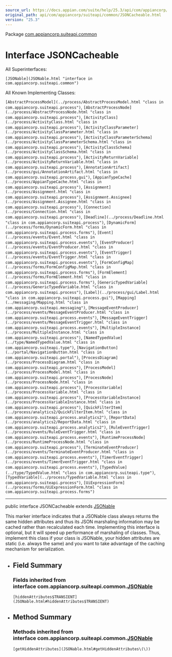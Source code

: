```yaml
---
source_url: https://docs.appian.com/suite/help/25.3/api/com/appiancorp/suiteapi/common/JSONCacheable.html
original_path: api/com/appiancorp/suiteapi/common/JSONCacheable.html
version: "25.3"
---
```


Package [com.appiancorp.suiteapi.common](package-summary.html)

# Interface JSONCacheable

All Superinterfaces:

`[JSONable](JSONable.html "interface in com.appiancorp.suiteapi.common")`

All Known Implementing Classes:

`[AbstractProcessModel](../process/AbstractProcessModel.html "class in com.appiancorp.suiteapi.process")`, `[AbstractProcessNode](../process/AbstractProcessNode.html "class in com.appiancorp.suiteapi.process")`, `[ActivityClass](../process/ActivityClass.html "class in com.appiancorp.suiteapi.process")`, `[ActivityClassParameter](../process/ActivityClassParameter.html "class in com.appiancorp.suiteapi.process")`, `[ActivityClassParameterSchema](../process/ActivityClassParameterSchema.html "class in com.appiancorp.suiteapi.process")`, `[ActivityClassSchema](../process/ActivityClassSchema.html "class in com.appiancorp.suiteapi.process")`, `[ActivityReturnVariable](../process/ActivityReturnVariable.html "class in com.appiancorp.suiteapi.process")`, `[AnnotationArtifact](../process/gui/AnnotationArtifact.html "class in com.appiancorp.suiteapi.process.gui")`, `[AppianTypeCache](../process/AppianTypeCache.html "class in com.appiancorp.suiteapi.process")`, `[Assignment](../process/Assignment.html "class in com.appiancorp.suiteapi.process")`, `[Assignment.Assignee](../process/Assignment.Assignee.html "class in com.appiancorp.suiteapi.process")`, `[Connection](../process/Connection.html "class in com.appiancorp.suiteapi.process")`, `[Deadline](../process/Deadline.html "class in com.appiancorp.suiteapi.process")`, `[DynamicForm](../process/forms/DynamicForm.html "class in com.appiancorp.suiteapi.process.forms")`, `[Event](../process/events/Event.html "class in com.appiancorp.suiteapi.process.events")`, `[EventProducer](../process/events/EventProducer.html "class in com.appiancorp.suiteapi.process.events")`, `[EventTrigger](../process/events/EventTrigger.html "class in com.appiancorp.suiteapi.process.events")`, `[FormConfigMap](../process/forms/FormConfigMap.html "class in com.appiancorp.suiteapi.process.forms")`, `[FormElement](../process/forms/FormElement.html "class in com.appiancorp.suiteapi.process.forms")`, `[GenericTypedVariable](../process/GenericTypedVariable.html "class in com.appiancorp.suiteapi.process")`, `[Label](../process/gui/Label.html "class in com.appiancorp.suiteapi.process.gui")`, `[Mapping](../messaging/Mapping.html "class in com.appiancorp.suiteapi.messaging")`, `[MessageEventProducer](../process/events/MessageEventProducer.html "class in com.appiancorp.suiteapi.process.events")`, `[MessageEventTrigger](../process/events/MessageEventTrigger.html "class in com.appiancorp.suiteapi.process.events")`, `[MultipleInstance](../process/MultipleInstance.html "class in com.appiancorp.suiteapi.process")`, `[NamedTypedValue](../type/NamedTypedValue.html "class in com.appiancorp.suiteapi.type")`, `[NavigationButton](../portal/NavigationButton.html "class in com.appiancorp.suiteapi.portal")`, `[ProcessDiagram](../process/ProcessDiagram.html "class in com.appiancorp.suiteapi.process")`, `[ProcessModel](../process/ProcessModel.html "class in com.appiancorp.suiteapi.process")`, `[ProcessNode](../process/ProcessNode.html "class in com.appiancorp.suiteapi.process")`, `[ProcessVariable](../process/ProcessVariable.html "class in com.appiancorp.suiteapi.process")`, `[ProcessVariableInstance](../process/ProcessVariableInstance.html "class in com.appiancorp.suiteapi.process")`, `[QuickFilterItem](../process/analytics2/QuickFilterItem.html "class in com.appiancorp.suiteapi.process.analytics2")`, `[ReportData](../process/analytics2/ReportData.html "class in com.appiancorp.suiteapi.process.analytics2")`, `[RuleEventTrigger](../process/events/RuleEventTrigger.html "class in com.appiancorp.suiteapi.process.events")`, `[RuntimeProcessNode](../process/RuntimeProcessNode.html "class in com.appiancorp.suiteapi.process")`, `[TerminateEventProducer](../process/events/TerminateEventProducer.html "class in com.appiancorp.suiteapi.process.events")`, `[TimerEventTrigger](../process/events/TimerEventTrigger.html "class in com.appiancorp.suiteapi.process.events")`, `[TypedValue](../type/TypedValue.html "class in com.appiancorp.suiteapi.type")`, `[TypedVariable](../process/TypedVariable.html "class in com.appiancorp.suiteapi.process")`, `[UiExpressionForm](../process/forms/UiExpressionForm.html "class in com.appiancorp.suiteapi.process.forms")`

* * *

public interface JSONCacheable extends [JSONable](JSONable.html "interface in com.appiancorp.suiteapi.common")

This marker interface indicates that a JSONable class always returns the same hidden attributes and thus its JSON marshaling information may be cached rather than recalculated each time. Implementing this interface is optional, but it will speed up performance of marshaling of classes. Thus, implement this class if your class is JSONable, your hidden attributes are static (i.e. always the same) and you want to take advantage of the caching mechanism for serialization.

-   ## Field Summary

    ### Fields inherited from interface com.appiancorp.suiteapi.common.[JSONable](JSONable.html "interface in com.appiancorp.suiteapi.common")

    `[hiddenAttributes$TRANSIENT](JSONable.html#hiddenAttributes$TRANSIENT)`

-   ## Method Summary

    ### Methods inherited from interface com.appiancorp.suiteapi.common.[JSONable](JSONable.html "interface in com.appiancorp.suiteapi.common")

    `[getHiddenAttributes](JSONable.html#getHiddenAttributes\(\))`